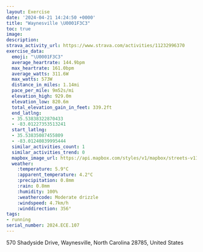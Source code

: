 ```yaml
---
layout: Exercise
date: '2024-04-21 14:24:50 +0000'
title: "Waynesville \U0001F3C3"
toc: true
image:
description:
strava_activity_url: https://www.strava.com/activities/11232996370
exercise_data:
  emoji: "\U0001F3C3"
  average_heartrate: 144.9bpm
  max_heartrate: 161.0bpm
  average_watts: 311.6W
  max_watts: 573W
  distance_in_miles: 1.14mi
  pace_per_mile: 9m52s/mi
  elevation_high: 929.0m
  elevation_low: 820.6m
  total_elevation_gain_in_feet: 339.2ft
  end_latlng:
  - 35.53838322870433
  - -83.01227353513241
  start_latlng:
  - 35.53835087455809
  - -83.01240839995444
  similar_activities_count: 1
  similar_activities_trend: 0
  mapbox_image_url: https://api.mapbox.com/styles/v1/mapbox/streets-v11/static/path-5+787af2-1.0(_p%7CwE%7C~syN%5B_AIKIGWE_%40C%5DDQHMJGP%5D~BAPDh%40CTmA~%40%5BJk%40LSLYZGJAHJYd%40g%40%60AYn%40e%40ZOLO%3FMIe%40A%5DZkBFWFMZONE%60%40A%60%40BRFJHLRHV),pin-s-s+e5b22e(-83.01055,35.54064),pin-s-f+89ae00(-83.01039000000002,35.540660000000024)/auto/800x800?access_token=pk.eyJ1Ijoiam9zaGJlY2ttYW4iLCJhIjoiY205eWR2aDd1MWZ6djJrbXc4a3M0bWZleiJ9.XiG9OWkNcZk2QzjJbxLB4A
  weather:
    :temperature: 5.9°C
    :apparent_temperature: 4.2°C
    :precipitation: 0.8mm
    :rain: 0.8mm
    :humidity: 100%
    :weathercode: Moderate drizzle
    :windspeed: 4.7km/h
    :winddirection: 356°
tags:
- running
serial_number: 2024.ECE.107
---
```

570 Shadyside Drive, Waynesville, North Carolina 28785, United States
